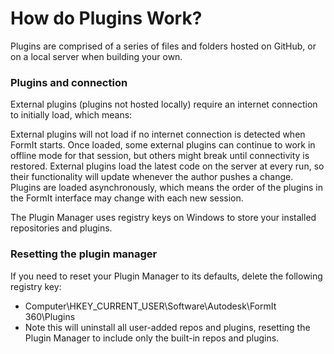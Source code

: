 # How do Plugins Work?



Plugins are comprised of a series of files and folders hosted on GitHub, or on a local server when building your own.

### Plugins and connection

External plugins (plugins not hosted locally) require an internet connection to initially load, which means:

External plugins will not load if no internet connection is detected when FormIt starts. Once loaded, some external plugins can continue to work in offline mode for that session, but others might break until connectivity is restored. External plugins load the latest code on the server at every run, so their functionality will update whenever the author pushes a change. Plugins are loaded asynchronously, which means the order of the plugins in the FormIt interface may change with each new session. 

The Plugin Manager uses registry keys on Windows to store your installed repositories and plugins.

### Resetting the plugin manager

If you need to reset your Plugin Manager to its defaults, delete the following registry key:

* Computer\HKEY_CURRENT_USER\Software\Autodesk\FormIt 360\Plugins
* Note this will uninstall all user-added repos and plugins, resetting the Plugin Manager to include only the built-in repos and plugins.
